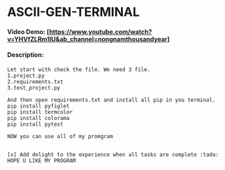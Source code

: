   # ASCII-GEN-TERMINAL
  #### Video Demo:  [https://www.youtube.com/watch?v=YHVfZLRm1IU&ab_channel=nongnamthousandyear]
  #### Description:
    Let start with check the file. We need 3 file. 
    1.project.py
    2.requirements.txt
    3.test_project.py
    
    And then open requirements.txt and install all pip in you terminal.
    pip install pyfiglet 
    pip install termcolor
    pip install colorama
    pip install pytest
    
    NOW you can use all of my promgram
    
    
    [x] Add delight to the experience when all tasks are complete :tada:
    HOPE U LIKE MY PROGRAM
  


